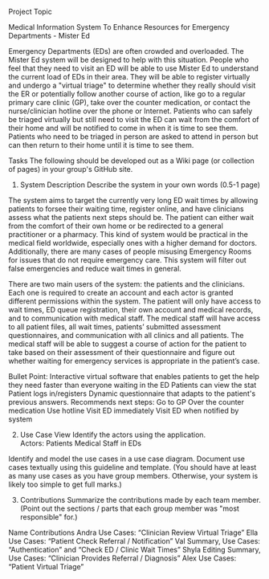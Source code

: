 Project Topic

Medical Information System To Enhance Resources for Emergency Departments - Mister Ed 

Emergency Departments (EDs) are often crowded and overloaded. The Mister Ed system will be designed to help with this situation. People who feel that they need to visit an ED will be able to use Mister Ed to understand the current load of EDs in their area. They will be able to register virtually and undergo a "virtual triage" to determine whether they really should visit the ER or potentially follow another course of action, like go to a regular primary care clinic (GP), take over the counter medication, or contact the nurse/clinician hotline over the phone or Internet. Patients who can safely be triaged virtually but still need to visit the ED can wait from the comfort of their home and will be notified to come in when it is time to see them. Patients who need to be triaged in person are asked to attend in person but can then return to their home until it is time to see them. 


Tasks
The following should be developed out as a Wiki page (or collection of pages) in your group's GitHub site. 

 


1. System Description
Describe the system in your own words (0.5-1 page)

The system aims to target the currently very long ED wait times by allowing patients to forsee their waiting time, register online, and have clinicians assess what the patients next steps should be. The patient can either wait from the comfort of their own home or be redirected to a general practitioner or a pharmacy. This kind of system would be practical in the medical field worldwide, especially ones with a higher demand for doctors. Additionally, there are many cases of people misusing Emergency Rooms for issues that do not require emergency care. This system will filter out false emergencies and reduce wait times in general. 

There are two main users of the system: the patients and the clinicians. Each one is required to create an account and each actor is granted different permissions within the system. The patient will only have access to wait times, ED queue registration, their own account and medical records, and to communication with medical staff. The medical staff will have access to all patient files, all wait times, patients’ submitted assessment questionnaires, and communication with all clinics and all patients. The medical staff will be able to suggest a course of action for the patient to take based on their assessment of their questionnaire and figure out whether waiting for emergency services is appropriate in the patient’s case.

Bullet Point: 
Interactive virtual software that enables patients to get the help they need faster than everyone waiting in the ED
Patients can view the stat
Patient logs in/registers 
Dynamic questionnaire that adapts to the patient's previous answers.
Recommends next steps:
Go to GP
Over the counter medication
Use hotline
Visit ED immediately
Visit ED when notified by system

2. Use Case View
Identify the actors using the application.  
Actors:
Patients
Medical Staff in EDs

Identify and model the use cases in a use case diagram. Document use cases textually using this guideline and template. (You should have at least as many use cases as you have group members. Otherwise, your system is likely too simple to get full marks.)


3. Contributions
Summarize the contributions made by each team member. (Point out the sections / parts that each group member was "most responsible" for.)


Name
Contributions
Andra
Use Cases: “Clinician Review Virtual Triage”
Ella
Use Cases: “Patient Check Referral / Notification”
Val
Summary, Use Cases: “Authentication” and “Check ED / Clinic Wait Times”
Shyla
Editing Summary, Use Cases: “Clinician Provides Referral / Diagnosis”
Alex
Use Cases: “Patient Virtual Triage”




